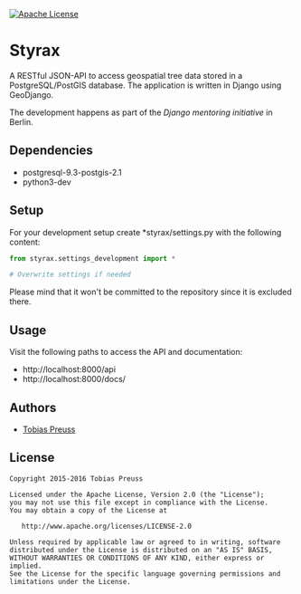 [![Apache License](http://img.shields.io/badge/license-Apache%20License%202.0-lightgrey.svg)](http://choosealicense.com/licenses/apache-2.0/)

# Styrax

A RESTful JSON-API to access geospatial tree data stored in a PostgreSQL/PostGIS database.
The application is written in Django using GeoDjango.

The development happens as part of the *Django mentoring initiative* in Berlin.


## Dependencies

* postgresql-9.3-postgis-2.1
* python3-dev


## Setup

For your development setup create *styrax/settings.py with the following content:

``` python
from styrax.settings_development import *

# Overwrite settings if needed
```

Please mind that it won't be committed to the repository since it is excluded there.


## Usage

Visit the following paths to access the API and documentation:

* http://localhost:8000/api
* http://localhost:8000/docs/


## Authors

* [Tobias Preuss][tobias-preuss]


## License

    Copyright 2015-2016 Tobias Preuss

    Licensed under the Apache License, Version 2.0 (the "License");
    you may not use this file except in compliance with the License.
    You may obtain a copy of the License at

       http://www.apache.org/licenses/LICENSE-2.0

    Unless required by applicable law or agreed to in writing, software
    distributed under the License is distributed on an "AS IS" BASIS,
    WITHOUT WARRANTIES OR CONDITIONS OF ANY KIND, either express or implied.
    See the License for the specific language governing permissions and
    limitations under the License.

[tobias-preuss]: https://github.com/johnjohndoe
